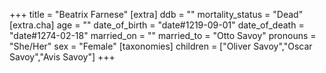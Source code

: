 +++
title = "Beatrix Farnese"
[extra]
ddb = ""
mortality_status = "Dead"
[extra.cha]
age = ""
date_of_birth = "date#1219-09-01"
date_of_death = "date#1274-02-18"
married_on = ""
married_to = "Otto Savoy"
pronouns = "She/Her"
sex = "Female"
[taxonomies]
children = ["Oliver Savoy","Oscar Savoy","Avis Savoy"]
+++

